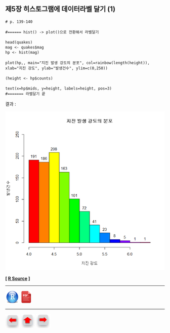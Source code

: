## 제5장 히스토그램에 데이터라벨 달기 (1)



```{r}
# p. 139-140

#====== hist() -> plot()으로 전환해서 라벨달기

head(quakes)
mag <- quakes$mag
hp <- hist(mag)	 

plot(hp,, main="지진 발생 강도의 분포", col=rainbow(length(height)), xlab="지진 강도", ylab="발생건수", ylim=c(0,250))

(height <- hp$counts)

text(x=hp$mids, y=height, labels=height, pos=3)
#======= 라벨달기 끝
```

결과 : 

![img](images/COMF_1803281514197df00079.bmp)

**[ [R Source](source/ch_5_139_Labelling_Histogram_01.R) ]**



------

 [<img src="images/R.png" alt="R" style="zoom:80%;" />](source/ch_5_131_Labelling_Grouped_Bar_Chart.R) [<img src="images/pdf_image.png" alt="pdf_image" style="zoom:80%;" />](pdf/ch_5_131_Labelling_Grouped_Bar_Chart.prf)

------

[<img src="images/l-arrow.png" alt="l-arrow" style="zoom:67%;" />](ch_5_130_Labelling_Grouped_Bar_Chart.html)    [<img src="images/home-arrow.png" alt="home-arrow" style="zoom:67%;" />](index.html)    [<img src="images/r-arrow.png" alt="r-arrow" style="zoom:67%;" />](ch_5_141_Labelling_Histogram_02.html)

